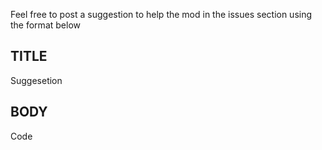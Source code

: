 Feel free to post a suggestion to help the mod in the issues section using the format below

## TITLE
Suggesetion
## BODY
Code
